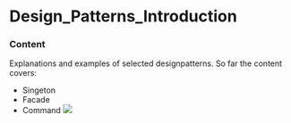 # Design_Patterns_Introduction
### Content
Explanations and examples of selected designpatterns.
So far the content covers:
- Singeton
- Facade
- Command
![](IdeaProjects/Design_Patterns_Introduction/DesignPatterns.png)
